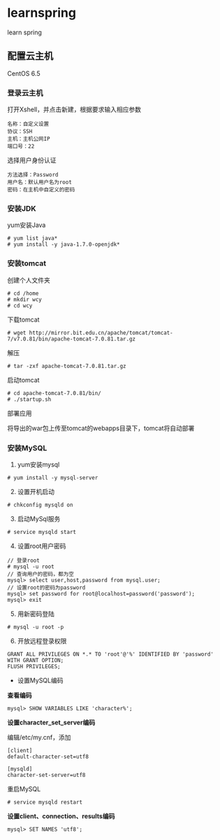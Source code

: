 # learnspring
learn spring

## 配置云主机
CentOS 6.5

### 登录云主机
打开Xshell，并点击新建，根据要求输入相应参数
```
名称：自定义设置
协议：SSH
主机：主机公网IP
端口号：22
```

选择用户身份认证
```
方法选择：Password
用户名：默认用户名为root
密码：在主机中自定义的密码
```

### 安装JDK
yum安装Java
```
# yum list java*
# yum install -y java-1.7.0-openjdk*
```

### 安装tomcat
创建个人文件夹
```
# cd /home
# mkdir wcy
# cd wcy
```

下载tomcat
```
# wget http://mirror.bit.edu.cn/apache/tomcat/tomcat-7/v7.0.81/bin/apache-tomcat-7.0.81.tar.gz
```

解压
```
# tar -zxf apache-tomcat-7.0.81.tar.gz
```

启动tomcat
```
# cd apache-tomcat-7.0.81/bin/
# ./startup.sh
```

部署应用

将导出的war包上传至tomcat的webapps目录下，tomcat将自动部署

### 安装MySQL
1. yum安装mysql
```
# yum install -y mysql-server
```

2. 设置开机启动
```
# chkconfig mysqld on
```

3. 启动MySql服务
```
# service mysqld start
```

4. 设置root用户密码
```
// 登录root
# mysql -u root
// 查询用户的密码，都为空
mysql> select user,host,password from mysql.user;
// 设置root的密码为password
mysql> set password for root@localhost=password('password');
mysql> exit
```

5. 用新密码登陆
```
# mysql -u root -p
```

6. 开放远程登录权限
```
GRANT ALL PRIVILEGES ON *.* TO 'root'@'%' IDENTIFIED BY 'password' WITH GRANT OPTION;
FLUSH PRIVILEGES;
```

- 设置MySQL编码

**查看编码**
```
mysql> SHOW VARIABLES LIKE 'character%';
```

**设置character_set_server编码**

编辑/etc/my.cnf，添加
```
[client]
default-character-set=utf8

[mysqld]
character-set-server=utf8
```
重启MySQL
```
# service mysqld restart
```

**设置client、connection、results编码**
```
mysql> SET NAMES 'utf8';
```